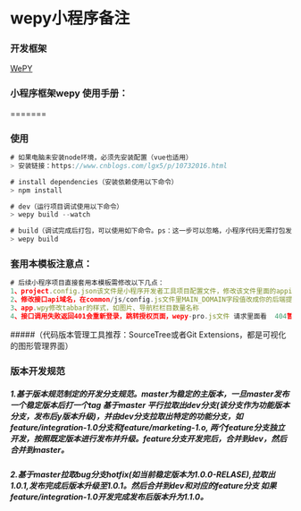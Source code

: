 ﻿# wepy小程序备注

### 开发框架
[WePY](https://tencent.github.io/wepy/)

### 小程序框架wepy 使用手册：
=======
### 使用
```js
# 如果电脑未安装node环境，必须先安装配置（vue也适用）
> 安装链接：https://www.cnblogs.com/lgx5/p/10732016.html

# install dependencies（安装依赖使用以下命令）
> npm install

# dev（运行项目调试使用以下命令）
> wepy build --watch

# build（调试完成后打包，可以使用如下命令。ps：这一步可以忽略，小程序代码无需打包发布服务器）
> wepy build
```
### 套用本模板注意点：
```js
# 后续小程序项目直接套用本模板需修改以下几点：
1、project.config.json该文件是小程序开发者工具项目配置文件，修改该文件里面的appid（对应不同的小程序）以及projectname改为你的项目名称
2、修改接口api域名，在common/js/config.js文件里MAIN_DOMAIN字段值改成你的后端提供的接口域名,该文件里面的miniprogram可以设置页面在开发者工具上选择切换
3、app.wpy修改tabbar的样式，如图片、导航栏栏目数量名称
4、接口调用失败返回401会重新登录，跳转授权页面，wepy-pro.js文件 请求里面看  404暂未设置
```
#####（代码版本管理工具推荐：SourceTree或者Git Extensions，都是可视化的图形管理界面）

### 版本开发规范
##### 1.基于版本规范制定的开发分支规范。master为稳定的主版本，一旦master发布一个稳定版本后打一个tag 基于master 平行拉取出dev分支(该分支作为功能版本分支，发布后y版本升级)，并由dev分支拉取出特定的功能分支，如feature/integration-1.0分支和feature/marketing-1.o, 两个feature分支独立开发，按照既定版本进行发布并升级。feature分支开发完后，合并到dev，然后合并到master。
##### 2.基于master拉取bug分支hotfix(如当前稳定版本为1.0.0-RELASE),拉取出1.0.1,发布完成后版本升级至1.0.1。然后合并到dev和对应的feature分支 如果feature/integration-1.0开发完成发布后版本升为1.1.0。
